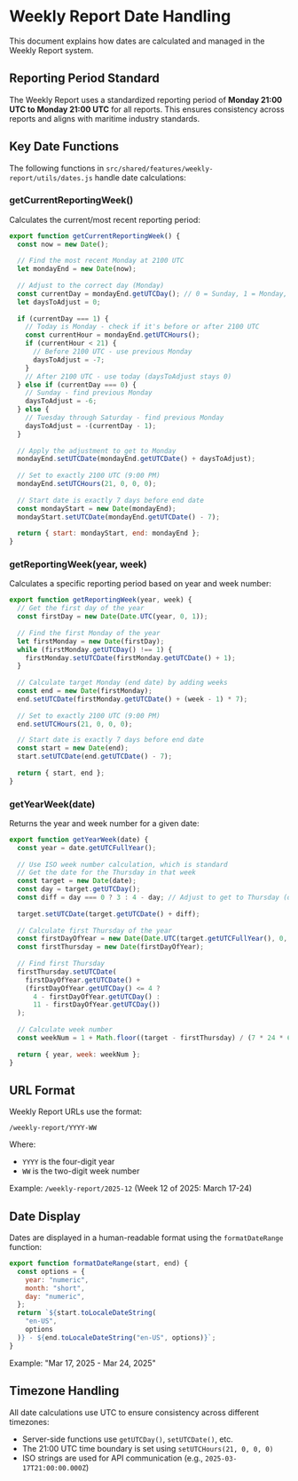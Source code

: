 # Weekly Report Date Handling

This document explains how dates are calculated and managed in the Weekly Report system.

## Reporting Period Standard

The Weekly Report uses a standardized reporting period of **Monday 21:00 UTC to Monday 21:00 UTC** for all reports. This ensures consistency across reports and aligns with maritime industry standards.

## Key Date Functions

The following functions in `src/shared/features/weekly-report/utils/dates.js` handle date calculations:

### getCurrentReportingWeek()

Calculates the current/most recent reporting period:

```javascript
export function getCurrentReportingWeek() {
  const now = new Date();
  
  // Find the most recent Monday at 2100 UTC
  let mondayEnd = new Date(now);
  
  // Adjust to the correct day (Monday)
  const currentDay = mondayEnd.getUTCDay(); // 0 = Sunday, 1 = Monday, etc.
  let daysToAdjust = 0;
  
  if (currentDay === 1) {
    // Today is Monday - check if it's before or after 2100 UTC
    const currentHour = mondayEnd.getUTCHours();
    if (currentHour < 21) {
      // Before 2100 UTC - use previous Monday
      daysToAdjust = -7;
    }
    // After 2100 UTC - use today (daysToAdjust stays 0)
  } else if (currentDay === 0) {
    // Sunday - find previous Monday
    daysToAdjust = -6;
  } else {
    // Tuesday through Saturday - find previous Monday
    daysToAdjust = -(currentDay - 1);
  }
  
  // Apply the adjustment to get to Monday
  mondayEnd.setUTCDate(mondayEnd.getUTCDate() + daysToAdjust);
  
  // Set to exactly 2100 UTC (9:00 PM)
  mondayEnd.setUTCHours(21, 0, 0, 0);
  
  // Start date is exactly 7 days before end date
  const mondayStart = new Date(mondayEnd);
  mondayStart.setUTCDate(mondayEnd.getUTCDate() - 7);
  
  return { start: mondayStart, end: mondayEnd };
}
```

### getReportingWeek(year, week)

Calculates a specific reporting period based on year and week number:

```javascript
export function getReportingWeek(year, week) {
  // Get the first day of the year
  const firstDay = new Date(Date.UTC(year, 0, 1));
  
  // Find the first Monday of the year
  let firstMonday = new Date(firstDay);
  while (firstMonday.getUTCDay() !== 1) {
    firstMonday.setUTCDate(firstMonday.getUTCDate() + 1);
  }
  
  // Calculate target Monday (end date) by adding weeks
  const end = new Date(firstMonday);
  end.setUTCDate(firstMonday.getUTCDate() + (week - 1) * 7);
  
  // Set to exactly 2100 UTC (9:00 PM)
  end.setUTCHours(21, 0, 0, 0);

  // Start date is exactly 7 days before end date
  const start = new Date(end);
  start.setUTCDate(end.getUTCDate() - 7);
  
  return { start, end };
}
```

### getYearWeek(date)

Returns the year and week number for a given date:

```javascript
export function getYearWeek(date) {
  const year = date.getUTCFullYear();
  
  // Use ISO week number calculation, which is standard
  // Get the date for the Thursday in that week
  const target = new Date(date);
  const day = target.getUTCDay();
  const diff = day === 0 ? 3 : 4 - day; // Adjust to get to Thursday (day 4)
  
  target.setUTCDate(target.getUTCDate() + diff);
  
  // Calculate first Thursday of the year
  const firstDayOfYear = new Date(Date.UTC(target.getUTCFullYear(), 0, 1));
  const firstThursday = new Date(firstDayOfYear);
  
  // Find first Thursday
  firstThursday.setUTCDate(
    firstDayOfYear.getUTCDate() + 
    (firstDayOfYear.getUTCDay() <= 4 ? 
      4 - firstDayOfYear.getUTCDay() : 
      11 - firstDayOfYear.getUTCDay())
  );
  
  // Calculate week number
  const weekNum = 1 + Math.floor((target - firstThursday) / (7 * 24 * 60 * 60 * 1000));
  
  return { year, week: weekNum };
}
```

## URL Format

Weekly Report URLs use the format:

```
/weekly-report/YYYY-WW
```

Where:
- `YYYY` is the four-digit year
- `WW` is the two-digit week number

Example: `/weekly-report/2025-12` (Week 12 of 2025: March 17-24)

## Date Display

Dates are displayed in a human-readable format using the `formatDateRange` function:

```javascript
export function formatDateRange(start, end) {
  const options = {
    year: "numeric",
    month: "short",
    day: "numeric",
  };
  return `${start.toLocaleDateString(
    "en-US",
    options
  )} - ${end.toLocaleDateString("en-US", options)}`;
}
```

Example: "Mar 17, 2025 - Mar 24, 2025"

## Timezone Handling

All date calculations use UTC to ensure consistency across different timezones:

- Server-side functions use `getUTCDay()`, `setUTCDate()`, etc.
- The 21:00 UTC time boundary is set using `setUTCHours(21, 0, 0, 0)`
- ISO strings are used for API communication (e.g., `2025-03-17T21:00:00.000Z`)